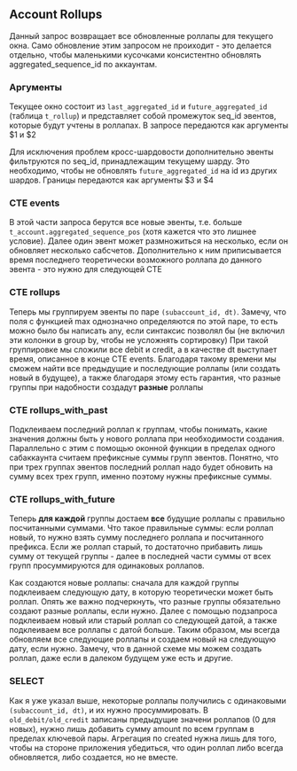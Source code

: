## Account Rollups
Данный запрос возвращает все обновленные роллапы для текущего окна. Само обновление этим запросом не проиходит - это делается отдельно, чтобы маленькими кусочками консистентно обновлять aggregated_sequence_id по аккаунтам.

### Аргументы
Текущее окно состоит из `last_aggregated_id` и `future_aggregated_id` (таблица `t_rollup`) и представляет собой промежуток seq_id эвентов, которые будут учтены в роллапах. В запросе передаются как аргументы $1 и $2

Для исключения проблем кросс-шардовости дополнительно эвенты фильтруются по seq_id, принадлежащим текущему шарду. Это необходимо, чтобы не обновлять `future_aggregated_id` на id из других шардов. Границы передаются как аргументы $3 и $4

### CTE events
В этой части запроса берутся все новые эвенты, т.е. больше `t_account.aggregated_sequence_pos` (хотя кажется что это лишнее условие). Далее один эвент может размножиться на несколько, если он обновляет несколько сабсчетов. Дополнительно к ним приписывается время последнего теоретически возможного роллапа до данного эвента - это нужно для следующей CTE

### CTE rollups
Теперь мы группируем эвенты по паре `(subaccount_id, dt)`. Замечу, что поля с функцией max однозначно определяются по этой паре, то есть можно было бы написать any, если синтаксис позволял бы (не включил эти колонки в group by, чтобы не усложнять сортировку)
При такой группировке мы сложили все debit и credit, а в качестве dt выступает время, описанное в конце CTE events. Благодаря такому времени мы сможем найти все предыдущие и последующие роллапы (или создать новый в будущее), а также благодаря этому есть гарантия, что разные группы при надобности создадут **разные** роллапы

### CTE rollups_with_past
Подклеиваем последний роллап к группам, чтобы понимать, какие значения должны быть у нового роллапа при необходимости создания.
Параллельно с этим с помощью оконной функции в пределах одного сабаккаунта считаем префиксные суммы групп эвентов. Понятно, что при трех группах эвентов последний роллап надо будет обновить на сумму всех трех групп, именно поэтому нужны префиксные суммы.

### CTE rollups_with_future
Теперь **для каждой** группы достаем **все** будущие роллапы с правильно посчитанными суммами. Что такое правильные суммы: если роллап новый, то нужно взять сумму последнего роллапа и посчитанного префикса. Если же роллап старый, то достаточно прибавить лишь сумму от текущей группы - далее в последней части суммы от всех групп просуммируются для одинаковых роллапов.

Как создаются новые роллапы: сначала для каждой группы подклеиваем следующую дату, в которую теоретически может быть роллап. Опять же важно подчеркнуть, что разные группы обязательно создают разные роллапы, если нужно.
Далее с помощью подзапроса подклеиваем новый или старый роллап со следующей датой, а также подклеиваем все роллапы с датой больше. Таким образом, мы всегда обновляем все следующие роллапы и создаем новый на следующую дату, если нужно. Замечу, что в данной схеме мы можем создать роллап, даже если в далеком будущем уже есть и другие.

### SELECT
Как я уже указал выше, некоторые роллапы получились с одинаковыми `(subaccount_id, dt)`, и их нужно просуммировать.
В `old_debit/old_credit` записаны предыдущие значени роллапов (0 для новых), нужно лишь добавить сумму amount по всем группам в пределах ключевой пары. Агрегация по created нужна лишь для того, чтобы на стороне приложения убедиться, что один роллап либо всегда обновляется, либо создается, но не вместе.
